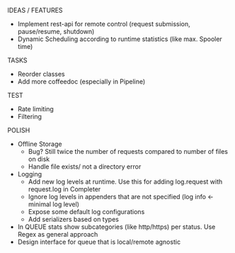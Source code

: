 IDEAS / FEATURES
 + Implement rest-api for remote control (request submission, pause/resume, shutdown)
 + Dynamic Scheduling according to runtime statistics (like max. Spooler time)

TASKS
 + Reorder classes
 + Add more coffeedoc (especially in Pipeline)
  
TEST
 + Rate limiting
 + Filtering
  
POLISH
 + Offline Storage
   + Bug? Still twice the number of requests compared to number of files on disk
   + Handle file exists/ not a directory error
 + Logging
   + Add new log levels at runtime. Use this for adding log.request with request.log in Completer
   + Ignore log levels in appenders that are not specified (log info <- minimal log level)
   + Expose some default log configurations 
   + Add serializers based on types 
 + In QUEUE stats show subcategories (like http/https) per status. Use Regex as general approach
 + Design interface for queue that is local/remote agnostic
  
  
     
